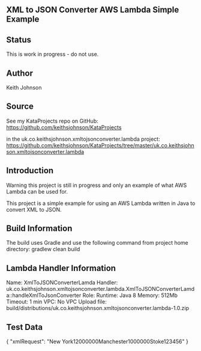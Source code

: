 XML to JSON Converter AWS Lambda Simple Example
-----------------------------------------------

Status
------
This is work in progress - do not use.

Author
------
Keith Johnson

Source
------
See my KataProjects repo on GitHub:
https://github.com/keithsjohnson/KataProjects

in the uk.co.keithsjohnson.xmltojsonconverter.lambda project:
https://github.com/keithsjohnson/KataProjects/tree/master/uk.co.keithsjohnson.xmltojsonconverter.lambda

Introduction
------------

Warning this project is still in progress and only an example of what AWS Lambda can be used for.

This project is a simple example for using an AWS Lambda written in Java to convert XML to JSON.

Build Information
-----------------
The build uses Gradle and use the following command from project home directory:
gradlew clean build

Lambda Handler Information
--------------------------
Name: XmlToJSONConverterLamda
Handler: uk.co.keithsjohnson.xmltojsonconverter.lambda.XmlToJSONConverterLamda::handleXmlToJsonConverter
Role: <Pick a role that has read and write access to S3>
Runtime: Java 8
Memory: 512Mb
Timeout: 1 min
VPC: No VPC
Upload file: build/distributions/uk.co.keithsjohnson.xmltojsonconverter.lambda-1.0.zip

Test Data
---------
{
  "xmlRequest": "<report type='s3' xml-select-expression='/report/city' jrxml-location='jasperreports-jrxml' jrxml='report.jrxml' pdf-location='jasperreports-generated-pdf' pdf='s3-report.pdf'><city><name>New York</name><population>12000000</population></city><city><name>Manchester</name><population>1000000</population></city><city><name>Stoke</name><population>123456</population></city></report>"
}

